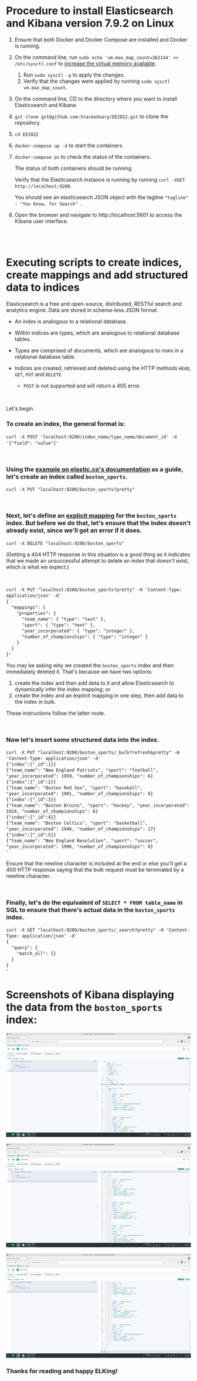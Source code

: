 # Procedure to install Elasticsearch and Kibana version 7.9.2 on Linux

1. Ensure that both Docker and Docker Compose are installed and Docker is running.

2. On the command line, run `sudo echo 'vm.max_map_count=262144' >> /etc/sysctl.conf` to [increase the virtual memory available](https://www.elastic.co/guide/en/elasticsearch/reference/current/vm-max-map-count.html).
    1. Run `sudo sysctl -p` to apply the changes.
    2. Verify that the changes were applied by running `sudo sysctl vm.max_map_count`.

3. On the command line, CD to the directory where you want to install Elasticsearch and Kibana.

4. `git clone git@github.com:Stackeduary/EE2022.git` to clone the repository.

5. `cd EE2022`

6. `docker-compose up -d` to start the containers.

7. `docker-compose ps` to check the status of the containers.
    
    The status of both containers should be running. 
    
    Verify that the Elasticsearch instance is running by running `curl -XGET http://localhost:9200`. 
    
    You should see an elasticsearch JSON object with the tagline `"tagline" : "You Know, for Search"
`.

8. Open the browser and navigate to http://localhost:5601 to access the Kibana user interface.

<br>
<br>

# Executing scripts to create indices, create mappings and add structured data to indices

Elasticsearch is a free and open-source, distributed, RESTful search and analytics engine. Data are stored in schema-less JSON format.

- An index is analogous to a relational database.

- Within indices are types, which are analogous to relational database tables.

- Types are comprised of documents, which are analogous to rows in a relational database table.

- Indices are created, retrieved and deleted using the HTTP methods `HEAD`, `GET`, `PUT` and `DELETE` 

  - `POST` is not supported and will return a 405 error.

<br>

Let's begin.

### To create an index, the general format is:

`curl -X POST 'localhost:9200/index_name/type_name/document_id' -d '{"field": "value"}'`

<br>

### Using the [example on elastic.co's documentation](https://www.elastic.co/guide/en/elasticsearch/painless/current/painless-walkthrough.html) as a guide, let's create an index called `boston_sports`.

```
curl -X PUT "localhost:9200/boston_sports?pretty"
```

<br>

### Next, let's define an [explicit mapping](https://www.elastic.co/guide/en/elasticsearch/reference/current/mapping.html) for the `boston_sports` index. But before we do that, let's ensure that the index doesn't already exist, since we'll get an error if it does.

```
curl -X DELETE "localhost:9200/boston_sports"
```


(Getting a 404 HTTP response in this situation is a good thing as it indicates that we made an unsuccessful attempt to delete an index that doesn't exist, which is what we expect.)

<br>

```
curl -X PUT "localhost:9200/boston_sports?pretty" -H 'Content-Type: application/json' -d'
{
  "mappings": {
    "properties": {
      "team_name": { "type": "text" },  
      "sport": { "type": "text" }, 
      "year_incorporated": { "type": "integer" },
      "number_of_championships": { "type": "integer" }
    }
  }
}'
```

You may be asking why we created the `boston_sports` index and then immediately deleted it. That's because we have two options: 
1. create the index and then add data to it and allow Elasticsearch to dynamically infer the index mapping; or 
2. create the index and an explicit mapping in one step, then add data to the index in bulk. 

These instructions follow the latter route.

<br>

### Now let's insert some structured data into the index.

```
curl -X PUT "localhost:9200/boston_sports/_bulk?refresh&pretty" -H 'Content-Type: application/json' -d'
{"index":{"_id":1}}
{"team_name": "New England Patriots", "sport": "football", "year_incorporated": 1959, "number_of_championships": 6}
{"index":{"_id":2}}
{"team_name": "Boston Red Sox", "sport": "baseball", "year_incorporated": 1901, "number_of_championships": 9}
{"index":{"_id":3}}
{"team_name": "Boston Bruins", "sport": "hockey", "year_incorporated": 1924, "number_of_championships": 6}
{"index":{"_id":4}}
{"team_name": "Boston Celtics", "sport": "basketball", "year_incorporated": 1946, "number_of_championships": 17}
{"index":{"_id":5}}
{"team_name": "New England Revolution", "sport": "soccer", "year_incorporated": 1996, "number_of_championships": 0}
'  

```
Ensure that the newline character is included at the end or else you'll get a 400 HTTP response saying that the bulk request must be terminated by a newline character.

<br>

### Finally, let's do the equivalent of `SELECT * FROM table_name` in SQL to ensure that there's actual data in the `boston_sports` index.

```
curl -X GET "localhost:9200/boston_sports/_search?pretty" -H 'Content-Type: application/json' -d'
{
  "query": {
    "match_all": {}
  }
}
'
```

# Screenshots of Kibana displaying the data from the `boston_sports` index:

![screenshot 1](./screenshots/Kibana_Boston_sports_screenshot_1.png)

![screenshot 2](./screenshots/Kibana_Boston_sports_screenshot_2.png)

![screenshot 3](./screenshots/Kibana_Boston_sports_screenshot_3.png)

### Thanks for reading and happy ELKing!
